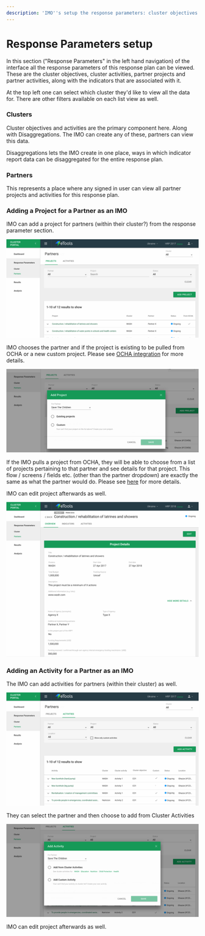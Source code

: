 ```yaml
---
description: 'IMO''s setup the response parameters: cluster objectives & activities'
---
```


# Response Parameters setup

In this section \("Response Parameters" in the left hand navigation\) of the interface all the response parameters of this response plan can be viewed. These are the cluster objectives, cluster activities, partner projects and partner activities, along with the indicators that are associated with it.

At the top left one can select which cluster they'd like to view all the data for. There are other filters available on each list view as well.

### Clusters

Cluster objectives and activities are the primary component here. Along with Disaggregations. The IMO can create any of these, partners can view this data.

Disaggregations lets the IMO create in one place, ways in which indicator report data can be disaggregated for the entire response plan.

### Partners

This represents a place where any signed in user can view all partner projects and activities for this response plan.



### Adding a Project for a Partner as an IMO

IMO can add a project for partners \(within their cluster?\) from the response parameter section.

![](../../.gitbook/assets/screen-shot-2018-03-06-at-12.13.34-pm.png)

IMO chooses the partner and if the project is existing to be pulled from OCHA or a new custom project. Please see [OCHA integration](ocha-integration/README.md) for more details.

![](../../.gitbook/assets/screen-shot-2018-03-06-at-12.13.18-pm.png)

If the IMO pulls a project from OCHA, they will be able to choose from a list of projects pertaining to that partner and see details for that project. This flow / screens / fields etc. \(other than the partner dropdown\) are exactly the same as what the partner would do. Please see [here](planning-your-action-as-a-partner.md) for more details.

IMO can edit project afterwards as well.

![](../../.gitbook/assets/screen-shot-2018-03-06-at-12.10.02-pm.png)

### Adding an Activity for a Partner as an IMO

The IMO can add activities for partners \(within their cluster\) as well.

![](../../.gitbook/assets/screen-shot-2018-03-06-at-12.20.37-pm.png)

They can select the partner and then choose to add from Cluster Activities 

![](../../.gitbook/assets/screen-shot-2018-03-06-at-12.22.44-pm.png)



IMO can edit project afterwards as well.

 




